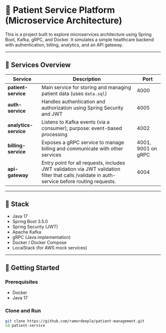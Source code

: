 # 🏥 Patient Service Platform (Microservice Architecture)

This is a project built to explore microservices architecture using Spring Boot, Kafka, gRPC, and Docker. It simulates a simple healthcare backend with authentication, billing, analytics, and an API gateway.

---

## 🧩 Services Overview

| Service           | Description   | Port |
|-------------------|---------------| ---- |
| **patient-service**   | Main service for storing and managing patient data (uses `data.sql`) | 4000
| **auth-service**      | Handles authentication and authorization using Spring Security and JWT | 4005
| **analytics-service** | Listens to Kafka events (via a consumer), purpose: event-based processing | 4002
| **billing-service**   | Exposes a gRPC service to manage billing and communicate with other services | 4001, 9001 on gRPC
| **api-gateway**       | Entry point for all requests, includes JWT validation via JWT validation filter that calls /validate in auth-service before routing requests. | 4004

---

## 🔧 Stack

- Java 17
- Spring Boot 3.5.0
- Spring Security (JWT)
- Apache Kafka
- gRPC (Java implementation)
- Docker / Docker Compose
- LocalStack (for AWS mock services)

---

## 🚀 Getting Started

### Prerequisites

- Docker 
- Java 17


### Clone and Run

```bash
git clone https://github.com/ramordeeple/patient-management.git
cd patient-service

